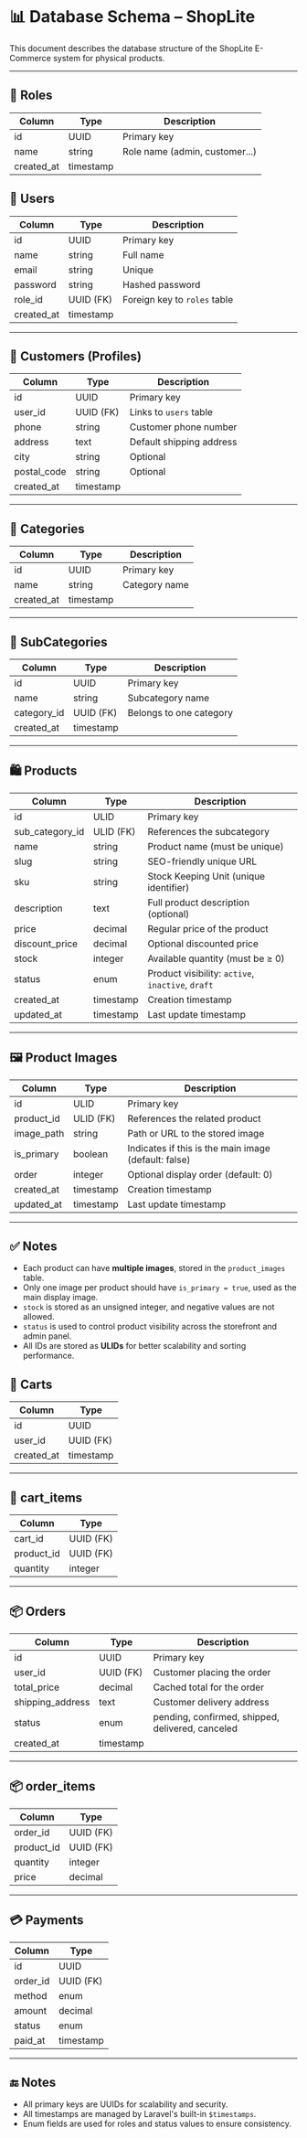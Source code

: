 # 📊 Database Schema – ShopLite

This document describes the database structure of the ShopLite E-Commerce system for physical products.

---
## 🧑 Roles

| Column     | Type      | Description               |
|------------|-----------|---------------------------|
| id         | UUID      | Primary key               |
| name       | string    | Role name (admin, customer...) |
| created_at | timestamp |                           |



## 🧑 Users

| Column     | Type      | Description                         |
|------------|-----------|-------------------------------------|
| id         | UUID      | Primary key                         |
| name       | string    | Full name                           |
| email      | string    | Unique                              |
| password   | string    | Hashed password                     |
| role_id    | UUID (FK) | Foreign key to `roles` table        |
| created_at | timestamp |                                     |

---

## 📇 Customers (Profiles)

| Column      | Type      | Description                       |
|-------------|-----------|-----------------------------------|
| id          | UUID      | Primary key                       |
| user_id     | UUID (FK) | Links to `users` table            |
| phone       | string    | Customer phone number             |
| address     | text      | Default shipping address          |
| city        | string    | Optional                          |
| postal_code | string    | Optional                          |
| created_at  | timestamp |                                   |

---

## 📁 Categories

| Column     | Type      | Description       |
|------------|-----------|-------------------|
| id         | UUID      | Primary key       |
| name       | string    | Category name     |
| created_at | timestamp |                   |

---

## 📂 SubCategories

| Column      | Type      | Description                   |
|-------------|-----------|-------------------------------|
| id          | UUID      | Primary key                   |
| name        | string    | Subcategory name              |
| category_id | UUID (FK) | Belongs to one category       |
| created_at  | timestamp |                               |

---

## 🛍️ Products

| Column          | Type        | Description                                       |
|-----------------|-------------|---------------------------------------------------|
| id              | ULID        | Primary key                                       |
| sub_category_id | ULID (FK)   | References the subcategory                        |
| name            | string      | Product name (must be unique)                     |
| slug            | string      | SEO-friendly unique URL                           |
| sku             | string      | Stock Keeping Unit (unique identifier)            |
| description     | text        | Full product description (optional)               |
| price           | decimal     | Regular price of the product                      |
| discount_price  | decimal     | Optional discounted price                         |
| stock           | integer     | Available quantity (must be ≥ 0)                  |
| status          | enum        | Product visibility: `active`, `inactive`, `draft` |
| created_at      | timestamp   | Creation timestamp                                |
| updated_at      | timestamp   | Last update timestamp                             |

---

## 🖼️ Product Images

| Column       | Type        | Description                                           |
|--------------|-------------|-------------------------------------------------------|
| id           | ULID        | Primary key                                           |
| product_id   | ULID (FK)   | References the related product                       |
| image_path   | string      | Path or URL to the stored image                      |
| is_primary   | boolean     | Indicates if this is the main image (default: false) |
| order        | integer     | Optional display order (default: 0)                  |
| created_at   | timestamp   | Creation timestamp                                   |
| updated_at   | timestamp   | Last update timestamp                                |

---

## ✅ Notes

- Each product can have **multiple images**, stored in the `product_images` table.
- Only one image per product should have `is_primary = true`, used as the main display image.
- `stock` is stored as an unsigned integer, and negative values are not allowed.
- `status` is used to control product visibility across the storefront and admin panel.
- All IDs are stored as **ULIDs** for better scalability and sorting performance.


## 🛒 Carts

| Column     | Type      |
|------------|-----------|
| id         | UUID      |
| user_id    | UUID (FK) |
| created_at | timestamp |

---

## 🛒 cart_items

| Column     | Type      |
|------------|-----------|
| cart_id    | UUID (FK) |
| product_id | UUID (FK) |
| quantity   | integer   |

---

## 📦 Orders

| Column            | Type      | Description                  |
|-------------------|-----------|------------------------------|
| id                | UUID      | Primary key                  |
| user_id           | UUID (FK) | Customer placing the order   |
| total_price       | decimal   | Cached total for the order   |
| shipping_address  | text      | Customer delivery address    |
| status            | enum      | pending, confirmed, shipped, delivered, canceled |
| created_at        | timestamp |                              |

---

## 📦 order_items

| Column     | Type      |
|------------|-----------|
| order_id   | UUID (FK) |
| product_id | UUID (FK) |
| quantity   | integer   |
| price      | decimal   | Unit price at time of order     |

---

## 💳 Payments

| Column     | Type      |
|------------|-----------|
| id         | UUID      |
| order_id   | UUID (FK) |
| method     | enum      | cod, credit_card, paypal...     |
| amount     | decimal   |
| status     | enum      | pending, paid, failed           |
| paid_at    | timestamp |

---

## 🔚 Notes

- All primary keys are UUIDs for scalability and security.
- All timestamps are managed by Laravel's built-in `$timestamps`.
- Enum fields are used for roles and status values to ensure consistency.
